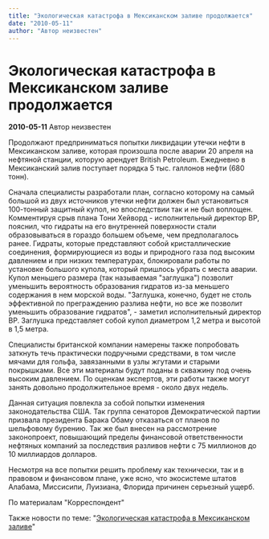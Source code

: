 ```yaml
---
title: "Экологическая катастрофа в Мексиканском заливе продолжается"
date: "2010-05-11"
author: "Автор неизвестен"
---
```


# Экологическая катастрофа в Мексиканском заливе продолжается

**2010-05-11** Автор неизвестен

Продолжают предприниматься попытки ликвидации утечки нефти в Мексиканском заливе, которая произошла после аварии 20 апреля на нефтяной станции, которую арендует British Petroleum. Ежедневно в Мексиканский залив поступает порядка 5 тыс. галлонов нефти (680 тонн).

Сначала специалисты разработали план, согласно которому на самый большой из двух источников утечки нефти должен был установиться 100-тонный защитный купол, но впоследствии так и не был воплощен. Комментируя срыв плана Тони Хейворд - исполнительный директор BP, пояснил, что гидраты на его внутренней поверхности стали образовываться в гораздо большем объеме, чем предполагалось ранее. Гидраты, которые представляют собой кристаллические соединения, формирующиеся из воды и природного газа под высоким давлением и при низких температурах, блокировали работы по установке большого купола, который пришлось убрать с места аварии. Купол меньшего размера (так называемая "заглушка") позволит уменьшить вероятность образования гидратов из-за меньшего содержания в нем морской воды. "Заглушка, конечно, будет не столь эффективной по преграждению разлива нефти, но все же позволит уменьшить образование гидратов", - заметил исполнительный директор BP. Заглушка представляет собой купол диаметром 1,2 метра и высотой в 1,5 метра.

Специалисты британской компании намерены также попробовать заткнуть течь практически подручными средствами, в том числе мячами для гольфа, завязанными в узлы жгутами и старыми покрышками. Все эти материалы будут поданы в скважину под очень высоким давлением. По оценкам экспертов, эти работы также могут занять довольно продолжительное время - около двух недель.

Данная ситуация повлекла за собой попытки изменения законодательства США. Так группа сенаторов Демократической партии призвала президента Барака Обаму отказаться от планов по шельфовому бурению. Так же был внесен на рассмотрение законопроект, повышающий пределы финансовой ответственности нефтяных компаний за последствия разливов нефти с 75 миллионов до 10 миллиардов долларов.

Несмотря на все попытки решить проблему как технически, так и в правовом и финансовом плане, уже ясно, что экосистеме штатов Алабама, Миссисипи, Луизиана, Флорида причинен серьезный ущерб.

По материалам "Корреспондент"

Также новости по теме: "[Экологическая катастрофа в Мексиканском заливе](/2216.md)"